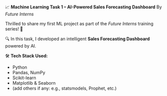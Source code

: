 📈 **Machine Learning Task 1 – AI-Powered Sales Forecasting Dashboard**
By *Future Interns*

Thrilled to share my first ML project as part of the *Future Interns* training series! 🚀

🔍 In this task, I developed an intelligent **Sales Forecasting Dashboard** powered by AI. 



🛠️ **Tech Stack Used:**

* Python
* Pandas, NumPy
* Scikit-learn
* Matplotlib & Seaborn
* (add others if any: e.g., statsmodels, Prophet, etc.)
